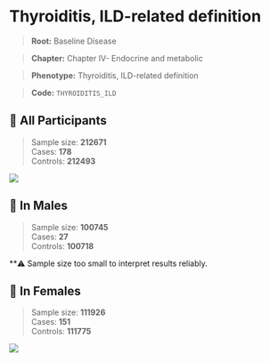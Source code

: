 # Thyroiditis, ILD-related definition

> **Root:** Baseline Disease  

> **Chapter:** Chapter IV- Endocrine and metabolic  

> **Phenotype:** Thyroiditis, ILD-related definition  

> **Code:** `THYROIDITIS_ILD`

## 🧪 All Participants  
> Sample size: **212671**  
> Cases: **178**  
> Controls: **212493**
<img src="/Disease/Figures/ALL/Incidence/THYROIDITIS_ILD.png"/>
<CsvTable src="/public/Disease/Data/ALL/Incidence/COX_THYROIDITIS_ILD.csv" label="🔍 View full results" />

## 👨 In Males  
> Sample size: **100745**  
> Cases: **27**  
> Controls: **100718**

**⚠️ Sample size too small to interpret results reliably.


## 👩 In Females  
> Sample size: **111926**  
> Cases: **151**  
> Controls: **111775**
<img src="/Disease/Figures/Female/Incidence/THYROIDITIS_ILD.png"/>
<CsvTable src="/public/Disease/Data/Female/Incidence/COX_THYROIDITIS_ILD.csv" label="🔍 View full results" />
